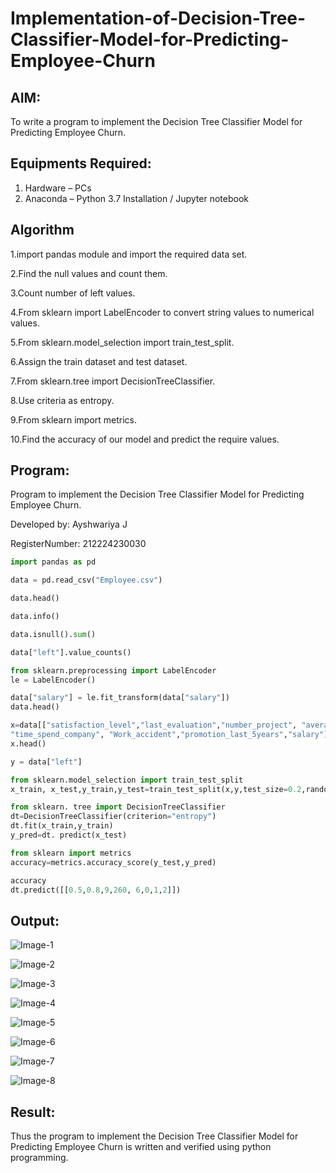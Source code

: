 # Implementation-of-Decision-Tree-Classifier-Model-for-Predicting-Employee-Churn

## AIM:
To write a program to implement the Decision Tree Classifier Model for Predicting Employee Churn.

## Equipments Required:
1. Hardware – PCs
2. Anaconda – Python 3.7 Installation / Jupyter notebook

## Algorithm
1.import pandas module and import the required data set.

2.Find the null values and count them.

3.Count number of left values.

4.From sklearn import LabelEncoder to convert string values to numerical values.

5.From sklearn.model_selection import train_test_split.

6.Assign the train dataset and test dataset.

7.From sklearn.tree import DecisionTreeClassifier.

8.Use criteria as entropy.

9.From sklearn import metrics.

10.Find the accuracy of our model and predict the require values.

## Program:
Program to implement the Decision Tree Classifier Model for Predicting Employee Churn.

Developed by: Ayshwariya J

RegisterNumber: 212224230030
```python
import pandas as pd

data = pd.read_csv("Employee.csv")

data.head()

data.info()

data.isnull().sum()

data["left"].value_counts()

from sklearn.preprocessing import LabelEncoder
le = LabelEncoder()

data["salary"] = le.fit_transform(data["salary"])
data.head()

x=data[["satisfaction_level","last_evaluation","number_project", "average_montly_hours",
"time_spend_company", "Work_accident","promotion_last_5years","salary"]]
x.head()

y = data["left"]

from sklearn.model_selection import train_test_split
x_train, x_test,y_train,y_test=train_test_split(x,y,test_size=0.2,random_state=100)

from sklearn. tree import DecisionTreeClassifier
dt=DecisionTreeClassifier(criterion="entropy")
dt.fit(x_train,y_train)
y_pred=dt. predict(x_test)

from sklearn import metrics
accuracy=metrics.accuracy_score(y_test,y_pred)

accuracy
dt.predict([[0.5,0.8,9,260, 6,0,1,2]])
```

## Output:
![Image-1](https://github.com/user-attachments/assets/63d8de02-c292-4ae0-ae86-0048664fbabb)

![Image-2](https://github.com/user-attachments/assets/6df4f2cb-692e-4728-9157-b745c3970dd6)

![Image-3](https://github.com/user-attachments/assets/d45b4086-005f-4e6c-90b2-ecff57cbebdc)

![Image-4](https://github.com/user-attachments/assets/0bd4e6a5-c748-42ea-9cd5-afe8c20a3857)

![Image-5](https://github.com/user-attachments/assets/06ea0246-1bee-43f8-a96b-5dd8bdd032de)

![Image-6](https://github.com/user-attachments/assets/45c2ff77-9abf-4bb5-ba9d-4a3558f3d6b2)

![Image-7](https://github.com/user-attachments/assets/5c9c98be-e26c-41af-9a1f-3c5c7e166659)

![Image-8](https://github.com/user-attachments/assets/99637a0f-92f9-435a-9e00-eb680cc17741)










## Result:
Thus the program to implement the  Decision Tree Classifier Model for Predicting Employee Churn is written and verified using python programming.
